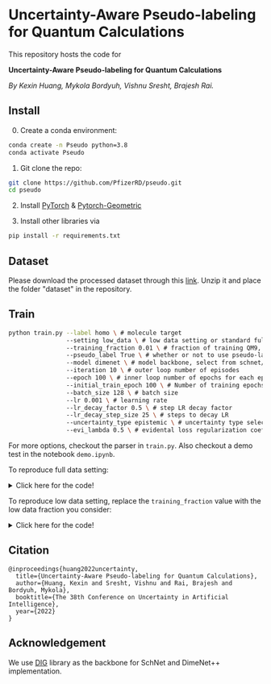 # Uncertainty-Aware Pseudo-labeling for Quantum Calculations

This repository hosts the code for 

**Uncertainty-Aware Pseudo-labeling for Quantum Calculations**

*By Kexin Huang, Mykola Bordyuh, Vishnu Sresht, Brajesh Rai.*


## Install

0. Create a conda environment:

```bash
conda create -n Pseudo python=3.8
conda activate Pseudo
```

1. Git clone the repo:

```bash
git clone https://github.com/PfizerRD/pseudo.git 
cd pseudo
```

2. Install [PyTorch](https://pytorch.org/) & [Pytorch-Geometric](https://pytorch-geometric.readthedocs.io/en/latest/notes/installation.html)

3. Install other libraries via

```bash
pip install -r requirements.txt
```

## Dataset
Please download the processed dataset through this [link](https://drive.google.com/file/d/1uF5nNgd3mtm-2uUwLdXfVUFI1hSCi1fw/view?usp=sharing). Unzip it and place the folder "dataset" in the repository.

## Train

```bash
python train.py --label homo \ # molecule target
                --setting low_data \ # low data setting or standard fully supervised setting
                --training_fraction 0.01 \ # fraction of training QM9, rest is used as unlabeled
                --pseudo_label True \ # whether or not to use pseudo-label or standard
                --model dimenet \ # model backbone, select from schnet/dimenet
                --iteration 10 \ # outer loop number of episodes
                --epoch 100 \ # inner loop number of epochs for each episode
                --initial_train_epoch 100 \ # Number of training epochs for the first episode on labeled data
                --batch_size 128 \ # batch size
                --lr 0.001 \ # learning rate
                --lr_decay_factor 0.5 \ # step LR decay factor
                --lr_decay_step_size 25 \ # steps to decay LR
                --uncertainty_type epistemic \ # uncertainty type select from epistemic and aleatoric
                --evi_lambda 0.5 \ # evidental loss regularization coefficient                
```

For more options, checkout the parser in `train.py`. Also checkout a demo test in the notebook `demo.ipynb`.

To reproduce full data setting:

<details>
  <summary>Click here for the code!</summary>

```bash
python train.py --label homo \
                --model dimenet \
                --pseudo_label True \
                --setting standard \
                --pseudo_ensemble True \
                --lr 0.001 \
                --lr_decay_factor 0.5 \
                --lr_decay_step_size 25 \
                --iteration 15 \
                --evi_lambda 0.5 \
                --epoch 75 \
                --batch_size 128 \
                --uncertainty_type epistemic

```
    
</details>

To reproduce low data setting, replace the `training_fraction` value with the low data fraction you consider:

<details>
  <summary>Click here for the code!</summary>
    
```bash
python train.py --label homo \
                --model dimenet \
                --pseudo_label True \
                --setting low_data \
                --training_fraction 0.1 \
                --initial_train_epoch 300 \
                --pseudo_ensemble True \
                --lr 0.001 \
                --lr_decay_factor 0.5 \
                --lr_decay_step_size 15 \
                --iteration 15 \
                --evi_lambda 0.5 \
                --epoch 50 \
                --batch_size 128 \
                --uncertainty_type epistemic

```
    
</details>


## Citation

```
@inproceedings{huang2022uncertainty,
  title={Uncertainty-Aware Pseudo-labeling for Quantum Calculations},
  author={Huang, Kexin and Sresht, Vishnu and Rai, Brajesh and Bordyuh, Mykola},
  booktitle={The 38th Conference on Uncertainty in Artificial Intelligence},
  year={2022}
}
```

## Acknowledgement

We use [DIG](https://github.com/divelab/DIG) library as the backbone for SchNet and DimeNet++ implementation. 